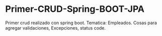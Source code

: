# Primer-CRUD-Spring-BOOT-JPA
Primer crud realizado con spring boot. Tematica: Empleados.
Cosas para agregar validaciones, Excepciones, status code.